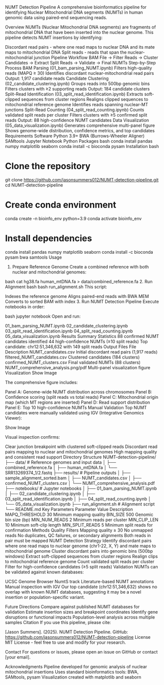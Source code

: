 NUMT Detection Pipeline
A comprehensive bioinformatics pipeline for identifying Nuclear Mitochondrial DNA segments (NUMTs) in human genomic data using paired-end sequencing reads.

Overview
NUMTs (Nuclear Mitochondrial DNA segments) are fragments of mitochondrial DNA that have been inserted into the nuclear genome. This pipeline detects NUMT insertions by identifying:

Discordant read pairs - where one read maps to nuclear DNA and its mate maps to mitochondrial DNA
Split reads - reads that span the nuclear-mitochondrial junction
Pipeline Workflow
BAM File → Filter Reads → Cluster Candidates → Extract Split Reads → Validate → Final NUMTs
Step-by-Step Process
BAM Parsing (01_bam_parsing_NUMT.ipynb)
Filters high-quality reads (MAPQ ≥ 30)
Identifies discordant nuclear-mitochondrial read pairs
Output: 1,917 candidate reads
Candidate Clustering (02_candidate_clustering.ipynb)
Groups reads into 500bp genomic bins
Filters clusters with ≥2 supporting reads
Output: 184 candidate clusters
Split-Read Identification (03_split_read_identification.ipynb)
Extracts soft-clipped sequences from cluster regions
Realigns clipped sequences to mitochondrial reference genome
Identifies reads spanning nuclear-MT junctions
Split-Read Counting (04_split_read_counting.ipynb)
Counts validated split reads per cluster
Filters clusters with ≥5 confirmed split reads
Output: 88 high-confidence NUMT candidates
Data Visualization (05_data_visualization.ipynb)
Generates comprehensive multi-panel figure
Shows genome-wide distribution, confidence metrics, and top candidates
Requirements
Software
Python 3.9+
BWA (Burrows-Wheeler Aligner)
SAMtools
Jupyter Notebook
Python Packages
bash
conda install pandas numpy matplotlib seaborn
conda install -c bioconda pysam
Installation
bash
# Clone the repository
git clone https://github.com/jasonsummers012/NUMT-detection-pipeline.git
cd NUMT-detection-pipeline

# Create conda environment
conda create -n bioinfo_env python=3.9
conda activate bioinfo_env

# Install dependencies
conda install pandas numpy matplotlib seaborn
conda install -c bioconda pysam bwa samtools
Usage
1. Prepare Reference Genome
Create a combined reference with both nuclear and mitochondrial genomes:

bash
cat hg38.fa human_mtDNA.fa > data/combined_reference.fa
2. Run Alignment
bash
bash run_alignment.sh
This script:

Indexes the reference genome
Aligns paired-end reads with BWA MEM
Converts to sorted BAM with index
3. Run NUMT Detection Pipeline
Execute notebooks in order:

bash
jupyter notebook
Open and run:

01_bam_parsing_NUMT.ipynb
02_candidate_clustering.ipynb
03_split_read_identification.ipynb
04_split_read_counting.ipynb
05_data_visualization.ipynb
Results
Summary Statistics
88 confirmed NUMT candidates identified
44 high-confidence NUMTs (≥10 split reads)
Top candidate: chr12:51,346,632 with 149 split reads
Output Files
File	Description
NUMT_candidates.csv	Initial discordant read pairs (1,917 reads)
filtered_NUMT_candidates.csv	Clustered candidates (184 clusters)
confirmed_NUMT_clusters.csv	Final validated NUMTs (88 clusters)
NUMT_comprehensive_analysis.png/pdf	Multi-panel visualization figure
Visualization
Show Image

The comprehensive figure includes:

Panel A: Genome-wide NUMT distribution across chromosomes
Panel B: Confidence scoring (split reads vs total reads)
Panel C: Mitochondrial origin map (which MT regions are inserted)
Panel D: Read support distribution
Panel E: Top 10 high-confidence NUMTs
Manual Validation
Top NUMT candidates were manually validated using IGV (Integrative Genomics Viewer):

Show Image

Visual inspection confirms:

Clear junction breakpoint with clustered soft-clipped reads
Discordant read pairs mapping to nuclear and mitochondrial genomes
High mapping quality and consistent read support
Directory Structure
NUMT-detection-pipeline/
├── data/                           # Reference genomes and input data
│   ├── combined_reference.fa
│   ├── human_mtDNA.fa
│   └── SRR13269374_1/2.fastq
├── results/                        # Pipeline outputs
│   ├── sample_alignment_sorted.bam
│   ├── NUMT_candidates.csv
│   ├── confirmed_NUMT_clusters.csv
│   └── NUMT_comprehensive_analysis.pdf
├── notebooks/                      # Jupyter notebooks
│   ├── 01_bam_parsing_NUMT.ipynb
│   ├── 02_candidate_clustering.ipynb
│   ├── 03_split_read_identification.ipynb
│   ├── 04_split_read_counting.ipynb
│   └── 05_data_visualization.ipynb
├── run_alignment.sh               # Alignment script
└── README.md
Key Parameters
Parameter	Value	Description
MAPQ_THRESHOLD	30	Minimum mapping quality
BIN_SIZE	500	Genomic bin size (bp)
MIN_NUM_READS	2	Minimum reads per cluster
MIN_CLIP_LEN	10	Minimum soft-clip length
MIN_SPLIT_READS	5	Minimum split reads for confirmation
Methods
Quality Filters
Mapping quality ≥ 30
No unmapped reads
No duplicates, QC failures, or secondary alignments
Both reads in pair must be mapped
NUMT Detection Strategy
Identify discordant pairs where one read maps to nuclear genome (chr1-22, X, Y) and mate maps to mitochondrial genome
Cluster discordant pairs into genomic bins (500bp windows)
Extract soft-clipped sequences from cluster regions
Realign clips to mitochondrial reference genome
Count validated split reads per cluster
Filter for high-confidence candidates (≥5 split reads)
Validation
NUMTs can be validated against known databases:

UCSC Genome Browser NumtS track
Literature-based NUMT annotations
Manual inspection with IGV
Our top candidate (chr12:51,346,632) shows no overlap with known NUMT databases, suggesting it may be a novel insertion or population-specific variant.

Future Directions
Compare against published NUMT databases for validation
Estimate insertion sizes and breakpoint coordinates
Identify gene disruptions or functional impacts
Population-level analysis across multiple samples
Citation
If you use this pipeline, please cite:

[Jason Summers]. (2025). NUMT Detection Pipeline. 
GitHub: https://github.com/jasonsummers012/NUMT-detection-pipeline
License
MIT License - feel free to use and modify for your research.

Contact
For questions or issues, please open an issue on GitHub or contact [your email].

Acknowledgments
Pipeline developed for genomic analysis of nuclear mitochondrial insertions
Uses standard bioinformatics tools: BWA, SAMtools, pysam
Visualization created with matplotlib and seaborn
